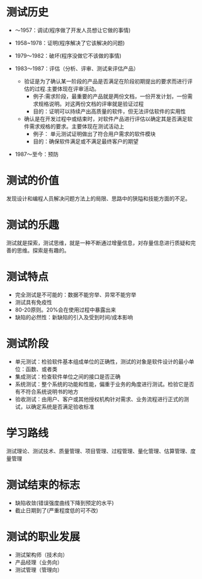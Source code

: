 # 测试历史

* ～1957：调试(程序做了开发人员想让它做的事情)
* 1958~1978：证明(程序解决了它该解决的问题)
* 1979～1982：破坏(程序没做它不该做的事情)
* 1983～1987：评估（分析、评审、测试来评估产品）
    - 验证是为了确认某一阶段的产品是否满足在阶段初期提出的要求而进行评估的过程.主要体现在评审活动。
        - 例子:需求阶段，最重要的产品就是两份文档，一份开发计划，一份需求规格说明。对这两份文档的评审就是验证过程
        - 目的：证明可以持续产出高质量的软件，但无法评估软件的实用性
    - 确认是在开发过程中或结束时，对软件产品进行评估以确定其是否满足软件需求规格的要求。主要体现在测试活动上
        - 例子： 单元测试证明做出了符合用户需求的软件模块
        - 目的：确保软件满足或不满足最终客户的期望

* 1987～至今：预防

# 测试的价值
发现设计和编程人员解决问题方法上的局限、思路中的狭隘和技能方面的不足。


# 测试的乐趣
测试就是探索，测试思维，就是一种不断通过增量信息，对存量信息进行质疑和完善的思维。探索是有趣的。

# 测试特点
* 完全测试是不可能的：数据不能穷举、异常不能穷举
* 测试具有免疫性
* 80-20原则。20%会在使用过程中暴露出来
* 缺陷的必然性：新缺陷的引入及受到时间/成本影响

# 测试阶段
* 单元测试：检验软件基本组成单位的正确性，测试的对象是软件设计的最小单位：函数、或者类
* 集成测试：检查软件单位之间的接口是否正确
* 系统测试：整个系统的功能和性能，偏重于业务的角度进行测试。检验它是否有不符合系统说明书的地方
* 验收测试：由用户、客户或其他授权机构针对需求、业务流程进行正式的测试，以确定系统是否满足验收标准
# 学习路线
测试理论、测试技术、质量管理、项目管理、过程管理、量化管理、估算管理、度量管理

# 测试结束的标志
* 缺陷收敛(错误强度曲线下降到预定的水平)
* 截止日期到了(严重程度低的可不改)

# 测试的职业发展
* 测试架构师（技术向）
* 产品经理（业务向）
* 测试管理（管理向）